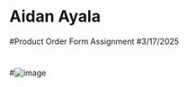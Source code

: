# Aidan Ayala
#Product Order Form Assignment
#3/17/2025
#
#![image](https://github.com/user-attachments/assets/6da662f8-0717-4d38-8c9c-f1519306d56a)

